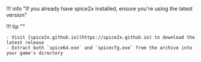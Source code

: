 !!! info "If you already have spice2x installed, ensure you're using the latest version"

!!! tip ""

	- Visit [spice2x.github.io](https://spice2x.github.io) to download the latest release
	- Extract both `spice64.exe` and `spicecfg.exe` from the archive into your game's directory